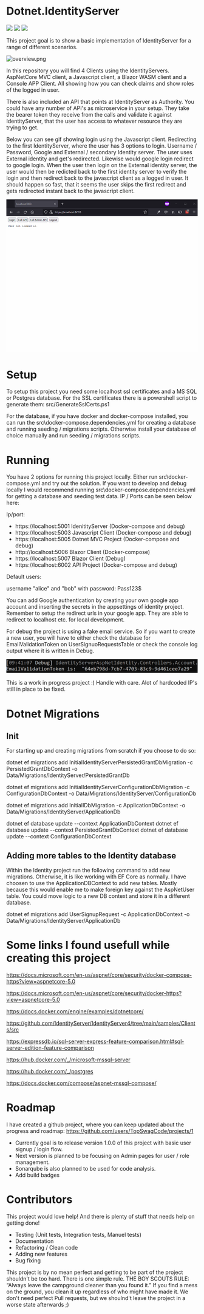 # Dotnet.IdentityServer

<a href="https://docs.microsoft.com/en-us/aspnet/core/?view=aspnetcore-3.1"><img src="assets/aspnetcore.png" height="50px"></a>
<a href="https://identityserver4.readthedocs.io/en/latest/"><img src="assets/idserver.png" height="50px"></a>
<a href="https://topswagcode.com/"><img src="assets/topswagcode.png" height="50px"></a>

This project goal is to show a basic implementation of IdentityServer for a range of different scenarios.

![overview.png](assets/overview.png)

In this repository you will find 4 Clients using the IdentityServers. AspNetCore MVC client, a Javascript client, a Blazor WASM client and a Console APP Client. All showing how you can check claims and show roles of the logged in user.

There is also included an API that points at IdentityServer as Authority. You could have any number of API's as microservice in your setup. They take the bearer token they receive from the calls and validate it against IdentityServer, that the user has access to whatever resource they are trying to get.

Below you can see gif showing login using the Javascript client. Redirecting to the first IdentityServer, where the user has 3 options to login. Username / Password, Google and External / secondary Identity server. The user uses External identity and get's redirected. Likewise would google login redirect to google login. When the user then login on the External identity server, the user would then be redicted back to the first identity server to verify the login and then redirect back to the javascript client as a logged in user. It should happen so fast, that it seems the user skips the first redirect and gets redirected instant back to the javascript client.

![login flow](assets/openidconnect.gif)

# Setup

To setup this project you need some localhost ssl certificates and a MS SQL or Postgres database. For the SSL certificates there is a powershell script to generate them: src/GenerateSslCerts.ps1

For the database, if you have docker and docker-compose installed, you can run the src\docker-compose.dependencies.yml for creating a database and running seeding / migrations scripts. Otherwise install your database of choice manually and run seeding / migrations scripts.

# Running

You have 2 options for running this project locally. Either run src\docker-compose.yml and try out the solution. If you want to develop and debug locally I would recommend running src\docker-compose.dependencies.yml for getting a database and seeding test data. IP / Ports can be seen below here: 

Ip/port:

* https://localhost:5001 IdenitityServer (Docker-compose and debug)
* https://localhost:5003 Javascript Client (Docker-compose and debug)
* https://localhost:5005 Dotnet MVC Project (Docker-compose and debug)
* http://localhost:5006 Blazor Client (Docker-compose)
* https://localhost:5007 Blazor Client (Debug)
* https://localhost:6002 API Project (Docker-compose and debug)

Default users:

username "alice" and "bob" with password: Pass123$

You can add Google authentication by creating your own google app account and inserting the secrets in the appsettings of identity project. Remember to setup the redirect urls in your google app. They are able to redirect to localhost etc. for local development.

For debug the project is using a fake email service. So if you want to create a new user, you will have to either check the database for EmailValidationToken on UserSignuoRequestsTable or check the console log output where it is written in Debug.

![emailvalidationtoken.png](assets/emailvalidationtoken.png)

This is a work in progress project :) Handle with care. Alot of hardcoded IP's still in place to be fixed.

# Dotnet Migrations

## Init

For starting up and creating migrations from scratch if you choose to do so:

dotnet ef migrations add InitialIdentityServerPersistedGrantDbMigration -c PersistedGrantDbContext -o Data/Migrations/IdentityServer/PersistedGrantDb

dotnet ef migrations add InitialIdentityServerConfigurationDbMigration -c ConfigurationDbContext -o Data/Migrations/IdentityServer/ConfigurationDb

dotnet ef migrations add InitialIDbMigration -c ApplicationDbContext -o Data/Migrations/IdentityServer/ApplicationDb


dotnet ef database update --context ApplicationDbContext
dotnet ef database update --context PersistedGrantDbContext
dotnet ef database update --context ConfigurationDbContext


## Adding more tables to the Identity database


Within the Identity project run the following command to add new migrations. Otherwise, it is like working with EF Core as normally. I have choosen to use the ApplicationDBContext to add new tables. Mostly because this would enable me to make foreign key against the AspNetUser table. You could move logic to a new DB context and store it in a different database.

dotnet ef migrations add UserSignupRequest -c ApplicationDbContext -o Data/Migrations/IdentityServer/ApplicationDb

# Some links I found usefull while creating this project

https://docs.microsoft.com/en-us/aspnet/core/security/docker-compose-https?view=aspnetcore-5.0

https://docs.microsoft.com/en-us/aspnet/core/security/docker-https?view=aspnetcore-5.0

https://docs.docker.com/engine/examples/dotnetcore/

https://github.com/IdentityServer/IdentityServer4/tree/main/samples/Clients/src

https://expressdb.io/sql-server-express-feature-comparison.html#sql-server-edition-feature-comparison

https://hub.docker.com/_/microsoft-mssql-server

https://hub.docker.com/_/postgres

https://docs.docker.com/compose/aspnet-mssql-compose/

# Roadmap

I have created a github project, where you can keep updated about the progress and roadmap: https://github.com/users/TopSwagCode/projects/1

* Currently goal is to release version 1.0.0 of this project with basic user signup / login flow.
* Next version is planned to be focusing on Admin pages for user / role management.
* Sonarqube is also planned to be used for code analysis.
* Add build badges

# Contributors

This project would love help! And there is plenty of stuff that needs help on getting done!

* Testing (Unit tests, Integration tests, Manuel tests)
* Documentation
* Refactoring / Clean code
* Adding new features
* Bug fixing

This project is by no mean perfect and getting to be part of the project shouldn't be too hard. There is one simple rule. THE BOY SCOUTS RULE: “Always leave the campground cleaner than you found it.” If you find a mess on the ground, you clean it up regardless of who might have made it. We don't need perfect Pull requests, but we shoulnd't leave the project in a worse state afterwards ;)